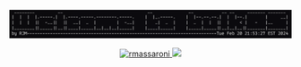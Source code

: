 <!--### Hi there 👋

<!--
**rmassaroni/rmassaroni** is a ✨ _special_ ✨ repository because its `README.md` (this file) appears on your GitHub profile.

Here are some ideas to get you started:

- 🔭 I’m currently working on ...
- 🌱 I’m currently learning ...
- 👯 I’m looking to collaborate on ...
- 🤔 I’m looking for help with ...
- 💬 Ask me about ...
- 📫 How to reach me: ...
- 😄 Pronouns: ...
- ⚡ Fun fact: ...
-->
![Alt Text](/welcometobulkos)
<!--
<table style="border-collapse: collapse;">
  <tr>
    <td style="border: none;">
      <a href="https://github.com/rmassaroni">
        <img src="https://github-readme-stats.vercel.app/api?username=rmassaroni&count_private=true&show_icons=true&theme=transparent&line_height=34&show=prs_merged" alt="My github stats">
      </a>
    </td>
    <td style="border: none;">
      <a href="https://github.com/rmassaroni">
        <img src="https://github-readme-stats.vercel.app/api/top-langs/?username=rmassaroni&hide=php,css,html&theme=transparent" alt="Top Langs">
      </a>
    </td>
  </tr>
</table>
-->
<p align="center"> 
  <a href="https://github.com/rmassaroni/rmassaroni/">
    <img src="https://komarev.com/ghpvc/?username=rmassaroni&label=Profile%20Views" alt="rmassaroni" />
  </a>
  <a href="https://github.com/rmassaroni">
    <img height="20" src="https://img.shields.io/github/followers/rmassaroni?label=Follows&logo=&style=flat" />
  </a>
  <!--a href="https://github.com/rmassaroni">
    <img height="20" src="https://img.shields.io/github/stars/rmassaroni?logo=b&style=flat&label=Total%20Stars" />
  </a>-->
  <a href="https://gitstar-ranking.com/rmassaroni">
    <!--img height="20" src="https://img.shields.io/endpoint?label=star ranking&logo=github&style=flat&url=https%3A%2F%2Fgitstar-ranking.com%2Fusers%2Frmassaroni%2Fshields" /-->
  </a>
  <a href="https://user-badge.committers.top/united_states/rmassaroni">
    <!--img height="20" src="https://user-badge.committers.top/united_states/rmassaroni.svg" /-->
  </a>
</p>
